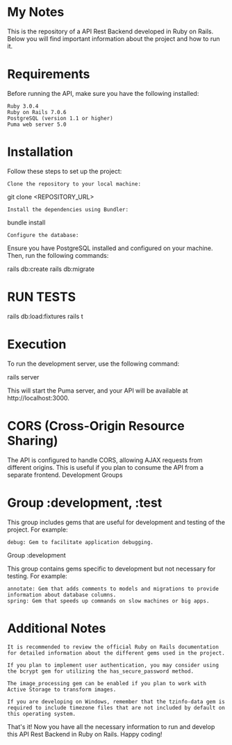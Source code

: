 # My Notes

This is the repository of a API Rest Backend developed in Ruby on Rails. Below you will find important information about the project and how to run it.

# Requirements

Before running the API, make sure you have the following installed:

    Ruby 3.0.4
    Ruby on Rails 7.0.6
    PostgreSQL (version 1.1 or higher)
    Puma web server 5.0

# Installation

Follow these steps to set up the project:

    Clone the repository to your local machine:

git clone <REPOSITORY_URL>

    Install the dependencies using Bundler:

bundle install

    Configure the database:

Ensure you have PostgreSQL installed and configured on your machine. Then, run the following commands:

rails db:create
rails db:migrate

# RUN TESTS

rails db:load:fixtures
rails t

# Execution

To run the development server, use the following command:

rails server

This will start the Puma server, and your API will be available at http://localhost:3000.

# CORS (Cross-Origin Resource Sharing)

The API is configured to handle CORS, allowing AJAX requests from different origins. This is useful if you plan to consume the API from a separate frontend.
Development Groups

# Group :development, :test

This group includes gems that are useful for development and testing of the project. For example:

    debug: Gem to facilitate application debugging.

Group :development

This group contains gems specific to development but not necessary for testing. For example:

    annotate: Gem that adds comments to models and migrations to provide information about database columns.
    spring: Gem that speeds up commands on slow machines or big apps.

# Additional Notes

    It is recommended to review the official Ruby on Rails documentation for detailed information about the different gems used in the project.

    If you plan to implement user authentication, you may consider using the bcrypt gem for utilizing the has_secure_password method.

    The image_processing gem can be enabled if you plan to work with Active Storage to transform images.

    If you are developing on Windows, remember that the tzinfo-data gem is required to include timezone files that are not included by default on this operating system.

That's it! Now you have all the necessary information to run and develop this API Rest Backend in Ruby on Rails. Happy coding!
